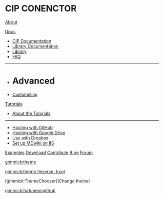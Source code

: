 # CIP CONENCTOR

[About](index.md)

[Docs]()

  * [CIP Documentation](pages/docs/cipDocumentation.md)
  * [Library Documentation](docs/pages/docs/codeDocumentation.md)
  * [Library](docs/pages/cipDocumentation.md)
  * [FAQ](pages/faq.md)
  - - - -
  * # Advanced
  * [Customizing](pages/customizing.md)


[Tutorials]()

  * [About the Tutorials](pages/tutorials.md)
  - - - -
  * [Hosting with GitHub](pages/tutorials/github.md)
  * [Hosting with Google Drive](pages/tutorials/drive.md)
  * [Use with Dropbox](pages/tutorials/dropbox.md)
  * [Set up MDwiki on IIS](pages/tutorials/iis/iis.md)

[Examples](pages/examples.md)
[Download](pages/download.md)
[Contribute](pages/contribute/index.md)
[Blog](pages/blog.md)
[Forum](pages/forum.md)


[gimmick:theme](simplex)

[gimmick:theme (inverse: true)](simplex)

[gimmick:ThemeChooser](Change theme)

[gimmick:forkmeongithub](http://github.com/Dynalon/mdwiki/)

<!-- counter pixel for counting visitors -->
<!-- <img src="http://stats.markdown.io/mdwiki_info.gif" style="display:none;"/> -->

<script type="text/javascript">

  var _gaq = _gaq || [];
  _gaq.push(['_setAccount', 'UA-44627253-1']);
  _gaq.push(['_trackPageview']);

  (function() {
    var ga = document.createElement('script'); ga.type = 'text/javascript'; ga.async = true;
    ga.src = ('https:' == document.location.protocol ? 'https://ssl' : 'http://www') + '.google-analytics.com/ga.js';
    var s = document.getElementsByTagName('script')[0]; s.parentNode.insertBefore(ga, s);
  })();

</script>
